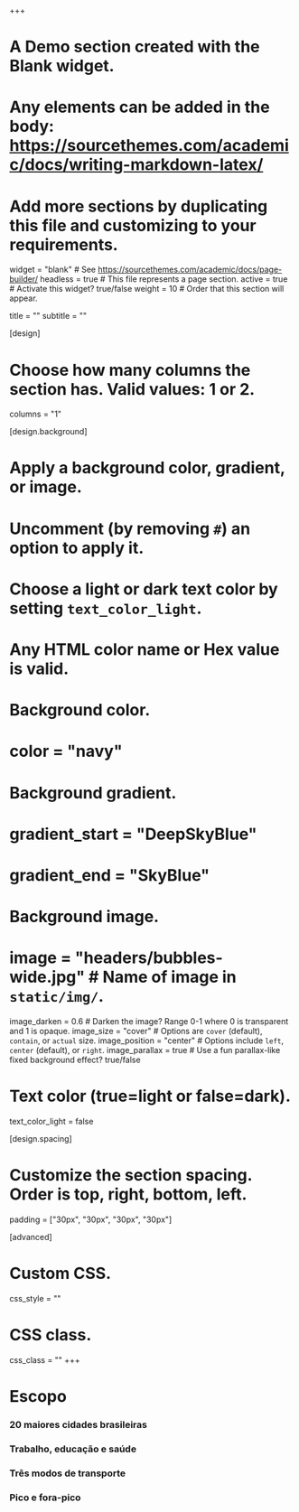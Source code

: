 +++
# A Demo section created with the Blank widget.
# Any elements can be added in the body: https://sourcethemes.com/academic/docs/writing-markdown-latex/
# Add more sections by duplicating this file and customizing to your requirements.

widget = "blank"  # See https://sourcethemes.com/academic/docs/page-builder/
headless = true  # This file represents a page section.
active = true  # Activate this widget? true/false
weight = 10  # Order that this section will appear.

title = ""
subtitle = ""

[design]
  # Choose how many columns the section has. Valid values: 1 or 2.
  columns = "1"

[design.background]
  # Apply a background color, gradient, or image.
  #   Uncomment (by removing `#`) an option to apply it.
  #   Choose a light or dark text color by setting `text_color_light`.
  #   Any HTML color name or Hex value is valid.

  # Background color.
  # color = "navy"
  
  # Background gradient.
  # gradient_start = "DeepSkyBlue"
  # gradient_end = "SkyBlue"
  
  # Background image.
  # image = "headers/bubbles-wide.jpg"  # Name of image in `static/img/`.
  image_darken = 0.6  # Darken the image? Range 0-1 where 0 is transparent and 1 is opaque.
  image_size = "cover"  #  Options are `cover` (default), `contain`, or `actual` size.
  image_position = "center"  # Options include `left`, `center` (default), or `right`.
  image_parallax = true  # Use a fun parallax-like fixed background effect? true/false

  # Text color (true=light or false=dark).
  text_color_light = false

[design.spacing]
  # Customize the section spacing. Order is top, right, bottom, left.
  padding = ["30px", "30px", "30px", "30px"]

[advanced]
 # Custom CSS. 
 css_style = ""
 
 # CSS class.
 css_class = ""
+++

<div class="container">
  <div class="row featurette">
  <div class="col-md-12 section-heading">
    <h1>Escopo</h1>
  </div>
  <div class="col-md-12">
  </div>
  <div class="col-12 col-sm-2">
    <div class = "icon"><i class="fas fa-city fa-4x"></i></div>
    <h3>20 maiores cidades brasileiras</h3>
  </div>
  <div class="col-12 col-sm-4">
    <div class = "icon"><i class="fas fa-building fa-4x"></i></div>
    <div class = "icon"><i class="fas fa-school fa-4x"></i></div>
    <div class = "icon"><i class="fas fa-hospital fa-4x"></i></div>
    <h3>Trabalho, educação e saúde</h3>
  </div>
    <div class="col-12 col-sm-4">
    <div class = "icon"><i class="fas fa-bus fa-4x"></i></div>
    <div class = "icon"><i class="fas fa-walking fa-4x"></i></div>
    <div class = "icon"><i class="fas fa-bicycle fa-4x"></i></div>
    <h3>Três modos de transporte</h3>
  </div>
  <div class="col-12 col-sm-2">
    <div class = "icon"><i class="fas fa-clock fa-4x"></i></div>
    <h3>Pico e  fora-pico</h3>
  </div>
  </div>
  </div>
